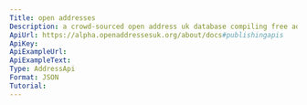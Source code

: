 ```yaml
---
Title: open addresses
Description: a crowd-sourced open address uk database compiling free address information and submitted data.
ApiUrl: https://alpha.openaddressesuk.org/about/docs#publishingapis
ApiKey:
ApiExampleUrl:
ApiExampleText:
Type: AddressApi
Format: JSON
Tutorial:
---
```

